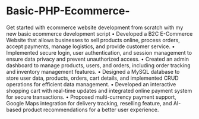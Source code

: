 # Basic-PHP-Ecommerce-
Get started with ecommerce website development from scratch with my new basic ecommerce development script
• Developed a B2C E-Commerce Website that allows businesses to sell products online, process orders, accept payments,
manage logistics, and provide customer service.
• Implemented secure login, user authentication, and session management to ensure data privacy and prevent unauthorized
access.
• Created an admin dashboard to manage products, users, and orders, including order tracking and inventory management
features.
• Designed a MySQL database to store user data, products, orders, cart details, and implemented CRUD operations for
efficient data management.
• Developed an interactive shopping cart with real-time updates and integrated online payment system for secure
transactions.
• Proposed multi-currency payment support, Google Maps integration for delivery tracking, reselling feature, and AI-based
product recommendations for a better user experience.


